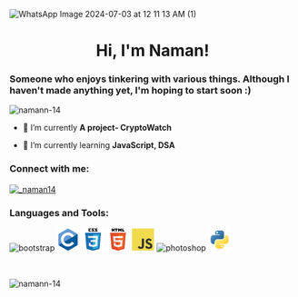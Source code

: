 
![WhatsApp Image 2024-07-03 at 12 11 13 AM (1)](https://github.com/Namann-14/Namann-14/assets/156062917/3c93db1d-7594-4923-9d38-e226541cdba5)

<h1 align="center">Hi, I'm Naman!</h1>
<h3 align="left"> Someone who enjoys tinkering with various things. Although I haven't made anything yet, I'm hoping to start soon :)</h3>

<p align="left"> <img src="https://komarev.com/ghpvc/?username=namann-14&label=Profile%20views&color=0e75b6&style=flat" alt="namann-14" /> </p>


- 🔭 I’m currently **A project- CryptoWatch**

- 🌱 I’m currently learning **JavaScript, DSA**


<h3 align="left">Connect with me:</h3>
<p align="left">
<a href="https://twitter.com/_naman14" target="blank"><img align="center" src="https://raw.githubusercontent.com/rahuldkjain/github-profile-readme-generator/master/src/images/icons/Social/twitter.svg" alt="_naman14" height="30" width="40" /></a>
</p>

<h3 align="left">Languages and Tools:</h3>
<p align="left" > <a href="https://getbootstrap.com" target="_blank" rel="noreferrer" style="text-decoration: none;"> <img src="https://img.icons8.com/?size=100&id=EzPCiQUqWWEa&format=png&color=000000" alt="bootstrap" width="45" height="45"/> </a> 
<a href="https://www.cprogramming.com/" target="_blank" rel="noreferrer" style="text-decoration: none;"> <img src="https://raw.githubusercontent.com/devicons/devicon/master/icons/c/c-original.svg" alt="c" width="40" height="40"/> </a> 
<a href="https://www.w3schools.com/css/" target="_blank" rel="noreferrer" style="text-decoration: none;"> <img src="https://raw.githubusercontent.com/devicons/devicon/master/icons/css3/css3-original-wordmark.svg" alt="css3" width="40" height="40"/> </a> 
<a href="https://www.w3.org/html/" target="_blank" rel="noreferrer" style="text-decoration: none;"> <img src="https://raw.githubusercontent.com/devicons/devicon/master/icons/html5/html5-original-wordmark.svg" alt="html5" width="40" height="40"/> </a> 
<a href="https://developer.mozilla.org/en-US/docs/Web/JavaScript" target="_blank" rel="noreferrer" style="text-decoration: none;"> <img src="https://raw.githubusercontent.com/devicons/devicon/master/icons/javascript/javascript-original.svg" alt="javascript" width="40" height="40"/> </a> 
<a href="https://www.photoshop.com/en" target="_blank" rel="noreferrer" style="text-decoration: none;"> <img src="https://www.adobe.com/content/dam/acom/one-console/icons_rebrand/ps_appicon.svg" alt="photoshop" width="40" height="40"/> </a> 
<a href="https://www.python.org" target="_blank" rel="noreferrer" style="text-decoration: none;"> <img src="https://raw.githubusercontent.com/devicons/devicon/master/icons/python/python-original.svg" alt="python" width="40" height="40"/> </a> 
</p>
<br>
<p><img align="center" src="https://github-readme-stats.vercel.app/api/top-langs?username=namann-14&show_icons=true&locale=en&layout=compact" alt="namann-14" /></p>
